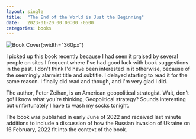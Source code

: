 ```yaml
---
layout: single
title:  "The End of the World is Just the Beginning"
date:   2023-01-20 00:00:00 -0500
categories: books
---
```


![Book Cover](/assets/images/the-end-of-the-world-is-just-the-beginning-cover.png){:width="360px"}

I picked up this book recently because I had seen it praised by
several people on sites I frequent where I've had good luck with book
suggestions in the past. I don't think I'd have been interested in it
otherwise, because of the seemingly alarmist title and subtitle. I
delayed starting to read it for the same reason. I finally did read
and though, and I'm very glad I did.

The author, Peter Zeihan, is an American geopolitical
strategist. Wait, don't go! I know what you're thinking, Geopolitical
strategy? Sounds interesting but unfortunately I have to wash my
socks tonight.

The book was published in early June of 2022 and received last minute
additions to include a discussion of how the Russian invasion of
Ukraine on 16 February, 2022 fit into the context of the book.
